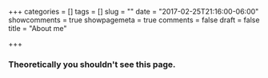 +++
categories = []
tags = []
slug = ""
date = "2017-02-25T21:16:00-06:00"
showcomments = true
showpagemeta = true
comments = false
draft = false
title = "About me"

+++

### Theoretically you shouldn't see this page.
